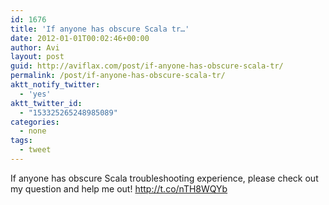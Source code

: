 ```yaml
---
id: 1676
title: 'If anyone has obscure Scala tr…'
date: 2012-01-01T00:02:46+00:00
author: Avi
layout: post
guid: http://aviflax.com/post/if-anyone-has-obscure-scala-tr/
permalink: /post/if-anyone-has-obscure-scala-tr/
aktt_notify_twitter:
  - 'yes'
aktt_twitter_id:
  - "153325265248985089"
categories:
  - none
tags:
  - tweet
---
```

If anyone has obscure Scala troubleshooting experience, please check out my question and help me out! <a href="http://t.co/nTH8WQYb" rel="nofollow">http://t.co/nTH8WQYb</a>